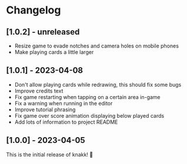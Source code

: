 # Changelog

## [1.0.2] - unreleased

- Resize game to evade notches and camera holes on mobile phones
- Make playing cards a little larger

## [1.0.1] - 2023-04-08

- Don't allow playing cards while redrawing, this should fix some bugs
- Improve credits text
- Fix game restarting when tapping on a certain area in-game
- Fix a warning when running in the editor
- Improve tutorial phrasing
- Fix game over score animation displaying below played cards
- Add lots of information to project README

## [1.0.0] - 2023-04-05

This is the initial release of knakk! 🎉
